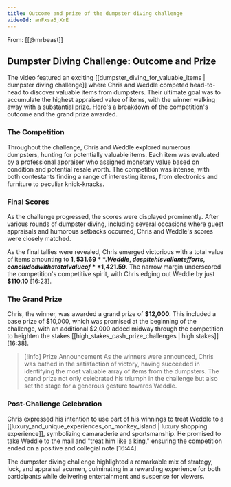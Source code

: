 ```yaml
---
title: Outcome and prize of the dumpster diving challenge
videoId: anFxsa5jXrE
---
```


From: [[@mrbeast]] <br/> 
## Dumpster Diving Challenge: Outcome and Prize

The video featured an exciting [[dumpster_diving_for_valuable_items | dumpster diving challenge]] where Chris and Weddle competed head-to-head to discover valuable items from dumpsters. Their ultimate goal was to accumulate the highest appraised value of items, with the winner walking away with a substantial prize. Here's a breakdown of the competition's outcome and the grand prize awarded.

### The Competition

Throughout the challenge, Chris and Weddle explored numerous dumpsters, hunting for potentially valuable items. Each item was evaluated by a professional appraiser who assigned monetary value based on condition and potential resale worth. The competition was intense, with both contestants finding a range of interesting items, from electronics and furniture to peculiar knick-knacks.

### Final Scores

As the challenge progressed, the scores were displayed prominently. After various rounds of dumpster diving, including several occasions where guest appraisals and humorous setbacks occurred, Chris and Weddle's scores were closely matched.

As the final tallies were revealed, Chris emerged victorious with a total value of items amounting to **$1,531.69**. Weddle, despite his valiant efforts, concluded with a total value of **$1,421.59**. The narrow margin underscored the competition's competitive spirit, with Chris edging out Weddle by just **$110.10** [<a class="yt-timestamp" data-t="16:23">16:23</a>].

### The Grand Prize

Chris, the winner, was awarded a grand prize of **$12,000**. This included a base prize of $10,000, which was promised at the beginning of the challenge, with an additional $2,000 added midway through the competition to heighten the stakes [[high_stakes_cash_prize_challenges | high stakes]] [<a class="yt-timestamp" data-t="16:38">16:38</a>].

> [!info] Prize Announcement
> As the winners were announced, Chris was bathed in the satisfaction of victory, having succeeded in identifying the most valuable array of items from the dumpsters. The grand prize not only celebrated his triumph in the challenge but also set the stage for a generous gesture towards Weddle.

### Post-Challenge Celebration

Chris expressed his intention to use part of his winnings to treat Weddle to a [[luxury_and_unique_experiences_on_monkey_island | luxury shopping experience]], symbolizing camaraderie and sportsmanship. He promised to take Weddle to the mall and "treat him like a king," ensuring the competition ended on a positive and collegial note [<a class="yt-timestamp" data-t="16:44">16:44</a>].

The dumpster diving challenge highlighted a remarkable mix of strategy, luck, and appraisal acumen, culminating in a rewarding experience for both participants while delivering entertainment and suspense for viewers.
